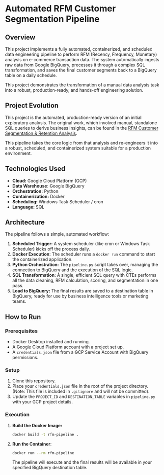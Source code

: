 # Automated RFM Customer Segmentation Pipeline

## Overview

This project implements a fully automated, containerized, and scheduled data engineering pipeline to perform RFM (Recency, Frequency, Monetary) analysis on e-commerce transaction data. The system automatically ingests raw data from Google BigQuery, processes it through a complex SQL transformation, and saves the final customer segments back to a BigQuery table on a daily schedule.

This project demonstrates the transformation of a manual data analysis task into a robust, production-ready, and hands-off engineering solution.

## Project Evolution

This project is the automated, production-ready version of an initial exploratory analysis. The original work, which involved manual, standalone SQL queries to derive business insights, can be found in the [RFM Customer Segmentation & Retention Analysis](https://github.com/itsmeamitesh01/RFM-Customer-Segmentation-Analysis).

This pipeline takes the core logic from that analysis and re-engineers it into a robust, scheduled, and containerized system suitable for a production environment.

## Technologies Used

- **Cloud:** Google Cloud Platform (GCP)
- **Data Warehouse:** Google BigQuery
- **Orchestration:** Python
- **Containerization:** Docker
- **Scheduling:** Windows Task Scheduler / cron
- **Language:** SQL

## Architecture

The pipeline follows a simple, automated workflow:

1.  **Scheduled Trigger:** A system scheduler (like cron or Windows Task Scheduler) kicks off the process daily.
2.  **Docker Execution:** The scheduler runs a `docker run` command to start the containerized application.
3.  **Python Orchestration:** The `pipeline.py` script takes over, managing the connection to BigQuery and the execution of the SQL logic.
4.  **SQL Transformation:** A single, efficient SQL query with CTEs performs all the data cleaning, RFM calculation, scoring, and segmentation in one pass.
5.  **Load to BigQuery:** The final results are saved to a destination table in BigQuery, ready for use by business intelligence tools or marketing teams.

## How to Run

### Prerequisites

- Docker Desktop installed and running.
- A Google Cloud Platform account with a project set up.
- A `credentials.json` file from a GCP Service Account with BigQuery permissions.

### Setup

1.  Clone this repository.
2.  Place your `credentials.json` file in the root of the project directory. (Note: This file is included in `.gitignore` and will not be committed).
3.  Update the `PROJECT_ID` and `DESTINATION_TABLE` variables in `pipeline.py` with your GCP project details.

### Execution

1.  **Build the Docker Image:**
    ```bash
    docker build -t rfm-pipeline .
    ```

2.  **Run the Container:**
    ```bash
    docker run --rm rfm-pipeline
    ```
    The pipeline will execute and the final results will be available in your specified BigQuery destination table.

